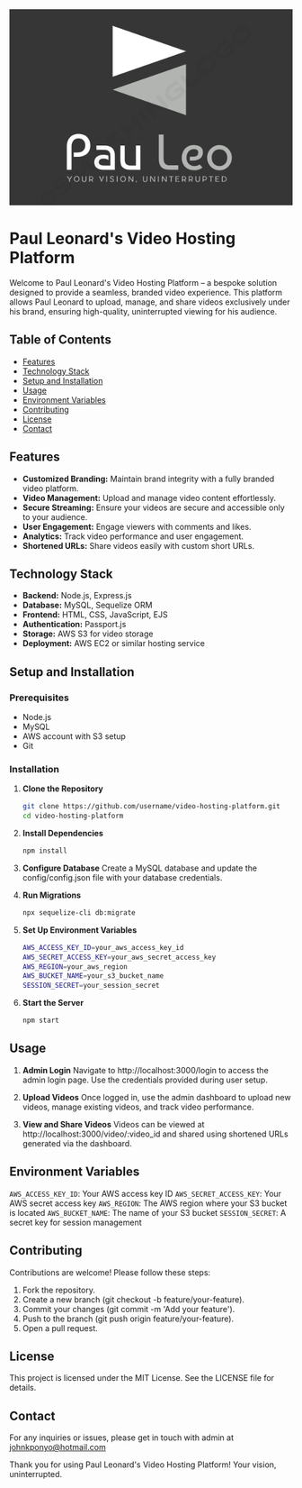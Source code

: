 <div align="center">
  <img src="assets/img/logo.png" alt="Paul Leonard's Video Hosting Platform" />
</div>

# Paul Leonard's Video Hosting Platform

Welcome to Paul Leonard's Video Hosting Platform – a bespoke solution designed to provide a seamless, branded video experience. This platform allows Paul Leonard to upload, manage, and share videos exclusively under his brand, ensuring high-quality, uninterrupted viewing for his audience.

## Table of Contents

- [Features](#features)
- [Technology Stack](#technology-stack)
- [Setup and Installation](#setup-and-installation)
- [Usage](#usage)
- [Environment Variables](#environment-variables)
- [Contributing](#contributing)
- [License](#license)
- [Contact](#contact)

## Features

- **Customized Branding:** Maintain brand integrity with a fully branded video platform.
- **Video Management:** Upload and manage video content effortlessly.
- **Secure Streaming:** Ensure your videos are secure and accessible only to your audience.
- **User Engagement:** Engage viewers with comments and likes.
- **Analytics:** Track video performance and user engagement.
- **Shortened URLs:** Share videos easily with custom short URLs.

## Technology Stack

- **Backend:** Node.js, Express.js
- **Database:** MySQL, Sequelize ORM
- **Frontend:** HTML, CSS, JavaScript, EJS
- **Authentication:** Passport.js
- **Storage:** AWS S3 for video storage
- **Deployment:** AWS EC2 or similar hosting service

## Setup and Installation

### Prerequisites

- Node.js
- MySQL
- AWS account with S3 setup
- Git

### Installation

1. **Clone the Repository**
   ```bash
   git clone https://github.com/username/video-hosting-platform.git
   cd video-hosting-platform
   ```

2. **Install Dependencies**
   ```bash
   npm install
   ```
   
3. **Configure Database**
   Create a MySQL database and update the config/config.json file with your database credentials.

4. **Run Migrations**
   ```bash
   npx sequelize-cli db:migrate
   ```
   
5. **Set Up Environment Variables**
    ```bash
    AWS_ACCESS_KEY_ID=your_aws_access_key_id
    AWS_SECRET_ACCESS_KEY=your_aws_secret_access_key
    AWS_REGION=your_aws_region
    AWS_BUCKET_NAME=your_s3_bucket_name
    SESSION_SECRET=your_session_secret
   ```

6. **Start the Server**
   ```bash
   npm start
   ```

## Usage

1. **Admin Login**
  Navigate to http://localhost:3000/login to access the admin login page. Use the credentials provided during user setup.

2. **Upload Videos**
  Once logged in, use the admin dashboard to upload new videos, manage existing videos, and track video performance.

3. **View and Share Videos**
  Videos can be viewed at http://localhost:3000/video/:video_id and shared using shortened URLs generated via the dashboard.


## Environment Variables
  `AWS_ACCESS_KEY_ID`: Your AWS access key ID
  `AWS_SECRET_ACCESS_KEY`: Your AWS secret access key
  `AWS_REGION`: The AWS region where your S3 bucket is located
  `AWS_BUCKET_NAME`: The name of your S3 bucket
  `SESSION_SECRET`: A secret key for session management


## Contributing
  Contributions are welcome! Please follow these steps:
  
  1. Fork the repository.
  2. Create a new branch (git checkout -b feature/your-feature).
  3. Commit your changes (git commit -m 'Add your feature').
  4. Push to the branch (git push origin feature/your-feature).
  5. Open a pull request.


## License
This project is licensed under the MIT License. See the LICENSE file for details.


## Contact
For any inquiries or issues, please get in touch with admin at johnkponyo@hotmail.com

Thank you for using Paul Leonard's Video Hosting Platform! Your vision, uninterrupted.


  
